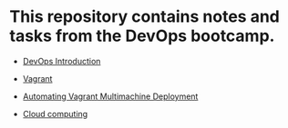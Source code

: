 # This repository contains notes and tasks from the DevOps bootcamp.

- [DevOps Introduction](https://github.com/jaydeegbobeh/Devops-Bootcamp/tree/main/DevOps%20Intro)

- [Vagrant](https://github.com/jaydeegbobeh/Devops-Bootcamp/tree/main/Vagrant)

- [Automating Vagrant Multimachine Deployment](https://github.com/jaydeegbobeh/Devops-Bootcamp/tree/main/Automate_Vagrant_App)

- [Cloud computing](https://github.com/jaydeegbobeh/Devops-Bootcamp/tree/main/AWS)